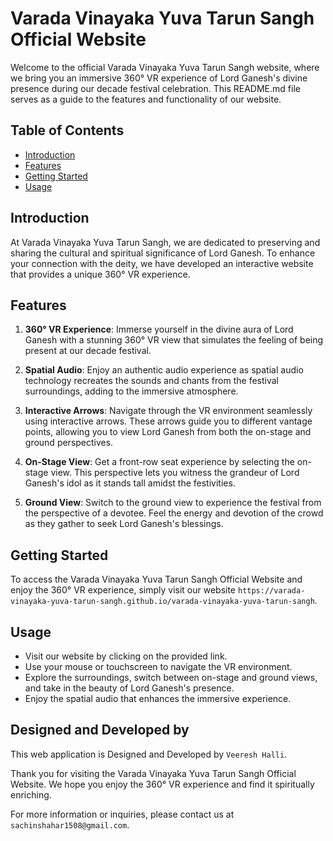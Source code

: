 # Varada Vinayaka Yuva Tarun Sangh Official Website

Welcome to the official Varada Vinayaka Yuva Tarun Sangh website, where we bring you an immersive 360° VR experience of Lord Ganesh's divine presence during our decade festival celebration. This README.md file serves as a guide to the features and functionality of our website.

## Table of Contents
- [Introduction](#introduction)
- [Features](#features)
- [Getting Started](#getting-started)
- [Usage](#usage)

## Introduction
At Varada Vinayaka Yuva Tarun Sangh, we are dedicated to preserving and sharing the cultural and spiritual significance of Lord Ganesh. To enhance your connection with the deity, we have developed an interactive website that provides a unique 360° VR experience.

## Features
1. **360° VR Experience**:
   Immerse yourself in the divine aura of Lord Ganesh with a stunning 360° VR view that simulates the feeling of being present at our decade festival.

2. **Spatial Audio**:
   Enjoy an authentic audio experience as spatial audio technology recreates the sounds and chants from the festival surroundings, adding to the immersive atmosphere.

3. **Interactive Arrows**:
   Navigate through the VR environment seamlessly using interactive arrows. These arrows guide you to different vantage points, allowing you to view Lord Ganesh from both the on-stage and ground perspectives.

4. **On-Stage View**:
   Get a front-row seat experience by selecting the on-stage view. This perspective lets you witness the grandeur of Lord Ganesh's idol as it stands tall amidst the festivities.

5. **Ground View**:
   Switch to the ground view to experience the festival from the perspective of a devotee. Feel the energy and devotion of the crowd as they gather to seek Lord Ganesh's blessings.

## Getting Started
To access the Varada Vinayaka Yuva Tarun Sangh Official Website and enjoy the 360° VR experience, simply visit our website `https://varada-vinayaka-yuva-tarun-sangh.github.io/varada-vinayaka-yuva-tarun-sangh`.

## Usage
- Visit our website by clicking on the provided link.
- Use your mouse or touchscreen to navigate the VR environment.
- Explore the surroundings, switch between on-stage and ground views, and take in the beauty of Lord Ganesh's presence.
- Enjoy the spatial audio that enhances the immersive experience.

## Designed and Developed by
This web application is Designed and Developed by `Veeresh Halli`.

Thank you for visiting the Varada Vinayaka Yuva Tarun Sangh Official Website. We hope you enjoy the 360° VR experience and find it spiritually enriching.

For more information or inquiries, please contact us at `sachinshahar1508@gmail.com`.
